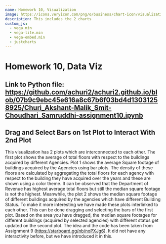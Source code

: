 ```yaml
---
name: Homework 10, Visualization 
image: https://icons.veryicon.com/png/o/business/chart-icon/visualization-icon-07-07.png
description: This includes the 2 charts 
custom_js:
  - vega.min
  - vega-lite.min
  - vega-embed.min
  - justcharts
---
```



# Homework 10, Data Viz
## Link to Python file: https://github.com/achuri2/achuri2.github.io/blob/07b9c9ebc45e616a8c67b6f03bd4d13031258925/Churi_Akshant-Malik_Smit-Choudhari_Samruddhi-assignment10.ipynb
## Drag and Select Bars on 1st Plot to Interact With 2nd Plot

This visualization has 2 plots which are interconnected to each other. The first plot shows the average of total floors with respect to the buildings acquired by different Agencies. Plot 1 shows the average Square footage of buildings acquired by the Agencies using bar plots. The density of these floors are calculated by aggregating the total floors for each agency with respect to the building they have acquired over the years and these are shown using a color theme. It can be observed that the Department of Revenue has highest average total floors but still the median square footage is not the highest. Meanwhile, the plot 2 shows the median square footage of different buildings acquired by the agencies which have different Building Status. To make it more interesting we have made these plots interlinked to each other. This can be done dragging and selecting the bars of the first plot. Based on the area you have dragged, the median square footages for different buildings (acquired by selected agencies) with different status get updated on the second plot. 
The idea and the code has been taken from Assignment 9 (https://starboard.gg/nb/noPXJg6). It did not have any interactivity before, but we have introduced it in this.
<vegachart schema-url="{{ site.baseurl }}/assets/json/file.json" style="width: 100%"></vegachart>

